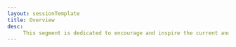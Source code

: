 ```yaml
---
layout: sessionTemplate
title: Overview
desc:
     This segment is dedicated to encourage and inspire the current and future generation of women those are Engineering and Technology enthusiast. Here we try to incorporate alumni from all major engineering universities of Bangladesh. Find the recorded sessions here in Q/A format.
---
```

